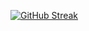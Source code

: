 [![GitHub Streak](https://github-readme-streak-stats.herokuapp.com?user=blackkspydo&theme=dark&hide_border=true)](https://git.io/streak-stats)
